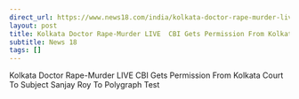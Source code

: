 ```yaml
---
direct_url: https://www.news18.com/india/kolkata-doctor-rape-murder-live-updates-free-opd-delhi-doctors-health-ministry-protests-supreme-court-liveblog-9019755.html
layout: post
title: Kolkata Doctor Rape-Murder LIVE  CBI Gets Permission From Kolkata Court To Subject Sanjay Roy To Polygraph Test
subtitle: News 18
tags: []
---
```


Kolkata Doctor Rape-Murder LIVE  CBI Gets Permission From Kolkata Court To Subject Sanjay Roy To Polygraph Test
